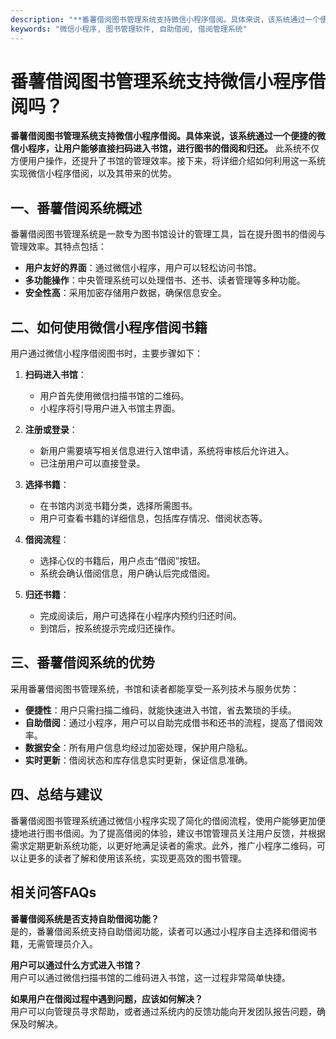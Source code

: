 ```yaml
---
description: "**番薯借阅图书管理系统支持微信小程序借阅。具体来说，该系统通过一个便捷的微信小程序，让用户能够直接扫码进入书馆，进行图书的借阅和归还。** 此系统不仅方便用户操作，还提升了书馆的管理效率。接下来，将详细介绍如何利用这一系统实现微信小程序借阅，以及其带来的优势。"
keywords: "微信小程序, 图书管理软件, 自助借阅, 借阅管理系统"
---
```

# 番薯借阅图书管理系统支持微信小程序借阅吗？

**番薯借阅图书管理系统支持微信小程序借阅。具体来说，该系统通过一个便捷的微信小程序，让用户能够直接扫码进入书馆，进行图书的借阅和归还。** 此系统不仅方便用户操作，还提升了书馆的管理效率。接下来，将详细介绍如何利用这一系统实现微信小程序借阅，以及其带来的优势。

## 一、番薯借阅系统概述

番薯借阅图书管理系统是一款专为图书馆设计的管理工具，旨在提升图书的借阅与管理效率。其特点包括：

- **用户友好的界面**：通过微信小程序，用户可以轻松访问书馆。
- **多功能操作**：中央管理系统可以处理借书、还书、读者管理等多种功能。
- **安全性高**：采用加密存储用户数据，确保信息安全。

## 二、如何使用微信小程序借阅书籍

用户通过微信小程序借阅图书时，主要步骤如下：

1. **扫码进入书馆**：
   - 用户首先使用微信扫描书馆的二维码。
   - 小程序将引导用户进入书馆主界面。

2. **注册或登录**：
   - 新用户需要填写相关信息进行入馆申请，系统将审核后允许进入。
   - 已注册用户可以直接登录。

3. **选择书籍**：
   - 在书馆内浏览书籍分类，选择所需图书。
   - 用户可查看书籍的详细信息，包括库存情况、借阅状态等。

4. **借阅流程**：
   - 选择心仪的书籍后，用户点击“借阅”按钮。
   - 系统会确认借阅信息，用户确认后完成借阅。

5. **归还书籍**：
   - 完成阅读后，用户可选择在小程序内预约归还时间。
   - 到馆后，按系统提示完成归还操作。

## 三、番薯借阅系统的优势

采用番薯借阅图书管理系统，书馆和读者都能享受一系列技术与服务优势：

- **便捷性**：用户只需扫描二维码，就能快速进入书馆，省去繁琐的手续。
- **自助借阅**：通过小程序，用户可以自助完成借书和还书的流程，提高了借阅效率。
- **数据安全**：所有用户信息均经过加密处理，保护用户隐私。
- **实时更新**：借阅状态和库存信息实时更新，保证信息准确。

## 四、总结与建议

番薯借阅图书管理系统通过微信小程序实现了简化的借阅流程，使用户能够更加便捷地进行图书借阅。为了提高借阅的体验，建议书馆管理员关注用户反馈，并根据需求定期更新系统功能，以更好地满足读者的需求。此外，推广小程序二维码，可以让更多的读者了解和使用该系统，实现更高效的图书管理。

## 相关问答FAQs

**番薯借阅系统是否支持自助借阅功能？**  
是的，番薯借阅系统支持自助借阅功能，读者可以通过小程序自主选择和借阅书籍，无需管理员介入。

**用户可以通过什么方式进入书馆？**  
用户可以通过微信扫描书馆的二维码进入书馆，这一过程非常简单快捷。

**如果用户在借阅过程中遇到问题，应该如何解决？**  
用户可以向管理员寻求帮助，或者通过系统内的反馈功能向开发团队报告问题，确保及时解决。
